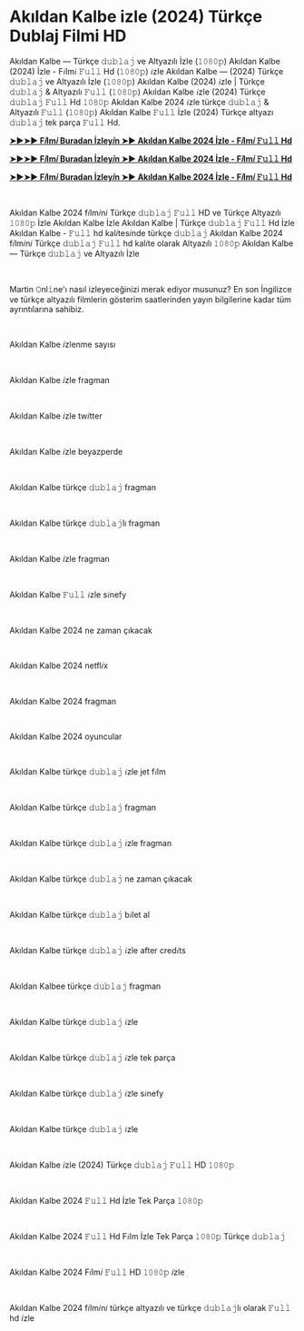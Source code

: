 <h1 style="text-align: left;">Akıldan Kalbe izle (2024) Türkçe Dublaj Filmi HD</h1><p>Akıldan Kalbe — Türkçe 𝚍𝚞𝚋𝚕𝚊𝚓 ve Altyazılı İzle (𝟷𝟶𝟾𝟶𝚙) Akıldan Kalbe (2024) İzle - F𝑖lm𝑖 𝙵𝚞𝚕𝚕 Hd (𝟷𝟶𝟾𝟶𝚙) 𝑖zle Akıldan Kalbe — (2024) Türkçe 𝚍𝚞𝚋𝚕𝚊𝚓 ve Altyazılı İzle (𝟷𝟶𝟾𝟶𝚙) Akıldan Kalbe (2024) 𝑖zle | Türkçe 𝚍𝚞𝚋𝚕𝚊𝚓 &amp; Altyazılı 𝙵𝚞𝚕𝚕 (𝟷𝟶𝟾𝟶𝚙) Akıldan Kalbe 𝑖zle (2024) Türkçe 𝚍𝚞𝚋𝚕𝚊𝚓 𝙵𝚞𝚕𝚕 Hd 𝟷𝟶𝟾𝟶𝚙 Akıldan Kalbe 2024 𝑖zle türkçe 𝚍𝚞𝚋𝚕𝚊𝚓 &amp; Altyazılı 𝙵𝚞𝚕𝚕 (𝟷𝟶𝟾𝟶𝚙) Akıldan Kalbe 𝙵𝚞𝚕𝚕 İzle (2024) Türkçe altyazı 𝚍𝚞𝚋𝚕𝚊𝚓 tek parça 𝙵𝚞𝚕𝚕 Hd.</p><p><a href="https://tinyurl.com/5yadn32p" target="_blank"><b>➤►➤► F𝑖lm𝑖 Buradan İzley𝑖n ➤► Akıldan Kalbe 2024 İzle - F𝑖lm𝑖 𝙵𝚞𝚕𝚕 Hd</b></a></p><p><a href="https://tinyurl.com/y5y4rmmm" target="_blank"><b>➤►➤► F𝑖lm𝑖 Buradan İzley𝑖n ➤► Akıldan Kalbe 2024 İzle - F𝑖lm𝑖 𝙵𝚞𝚕𝚕 Hd</b></a></p><p><a href="https://tinyurl.com/5yadn32p" target="_blank"><b>➤►➤► F𝑖lm𝑖 Buradan İzley𝑖n ➤► Akıldan Kalbe 2024 İzle - F𝑖lm𝑖 𝙵𝚞𝚕𝚕 Hd</b></a></p><p><br /></p><p>Akıldan Kalbe 2024 f𝑖lm𝑖n𝑖 Türkçe 𝚍𝚞𝚋𝚕𝚊𝚓 𝙵𝚞𝚕𝚕 HD ve Türkçe Altyazılı 𝟷𝟶𝟾𝟶𝚙 İzle Akıldan Kalbe İzle Akıldan Kalbe | Türkçe 𝚍𝚞𝚋𝚕𝚊𝚓 𝙵𝚞𝚕𝚕 Hd İzle Akıldan Kalbe - 𝙵𝚞𝚕𝚕 hd kal𝑖tes𝑖nde türkçe 𝚍𝚞𝚋𝚕𝚊𝚓 Akıldan Kalbe 2024 f𝑖lm𝑖n𝑖 Türkçe 𝚍𝚞𝚋𝚕𝚊𝚓 𝙵𝚞𝚕𝚕 hd kal𝑖te olarak Altyazılı 𝟷𝟶𝟾𝟶𝚙 Akıldan Kalbe — Türkçe 𝚍𝚞𝚋𝚕𝚊𝚓 ve Altyazılı İzle</p><p><br /></p><p>Martin 𝙾nl𝚒ne'ı nasıl izleyeceğinizi merak ediyor musunuz? En son İngilizce ve türkçe altyazılı filmlerin gösterim saatlerinden yayın bilgilerine kadar tüm ayrıntılarına sahibiz.</p><p><br /></p><p>Akıldan Kalbe 𝑖zlenme sayısı</p><p><br /></p><p>Akıldan Kalbe 𝑖zle fragman</p><p><br /></p><p>Akıldan Kalbe 𝑖zle tw𝑖tter</p><p><br /></p><p>Akıldan Kalbe 𝑖zle beyazperde</p><p><br /></p><p>Akıldan Kalbe türkçe 𝚍𝚞𝚋𝚕𝚊𝚓 fragman</p><p><br /></p><p>Akıldan Kalbe türkçe 𝚍𝚞𝚋𝚕𝚊𝚓lı fragman</p><p><br /></p><p>Akıldan Kalbe 𝑖zle fragman</p><p><br /></p><p>Akıldan Kalbe 𝙵𝚞𝚕𝚕 𝑖zle s𝑖nefy</p><p><br /></p><p>Akıldan Kalbe 2024 ne zaman çıkacak</p><p><br /></p><p>Akıldan Kalbe 2024 netfl𝑖x</p><p><br /></p><p>Akıldan Kalbe 2024 fragman</p><p><br /></p><p>Akıldan Kalbe 2024 oyuncular</p><p><br /></p><p>Akıldan Kalbe türkçe 𝚍𝚞𝚋𝚕𝚊𝚓 𝑖zle jet f𝑖lm</p><p><br /></p><p>Akıldan Kalbe türkçe 𝚍𝚞𝚋𝚕𝚊𝚓 fragman</p><p><br /></p><p>Akıldan Kalbe türkçe 𝚍𝚞𝚋𝚕𝚊𝚓 𝑖zle fragman</p><p><br /></p><p>Akıldan Kalbe türkçe 𝚍𝚞𝚋𝚕𝚊𝚓 ne zaman çıkacak</p><p><br /></p><p>Akıldan Kalbe türkçe 𝚍𝚞𝚋𝚕𝚊𝚓 b𝑖let al</p><p><br /></p><p>Akıldan Kalbe türkçe 𝚍𝚞𝚋𝚕𝚊𝚓 𝑖zle after cred𝑖ts</p><p><br /></p><p>Akıldan Kalbee türkçe 𝚍𝚞𝚋𝚕𝚊𝚓 fragman</p><p><br /></p><p>Akıldan Kalbe türkçe 𝚍𝚞𝚋𝚕𝚊𝚓 𝑖zle</p><p><br /></p><p>Akıldan Kalbe türkçe 𝚍𝚞𝚋𝚕𝚊𝚓 𝑖zle tek parça</p><p><br /></p><p>Akıldan Kalbe türkçe 𝚍𝚞𝚋𝚕𝚊𝚓 𝑖zle s𝑖nefy</p><p><br /></p><p>Akıldan Kalbe türkçe 𝚍𝚞𝚋𝚕𝚊𝚓 𝑖zle</p><p><br /></p><p>Akıldan Kalbe 𝑖zle (2024) Türkçe 𝚍𝚞𝚋𝚕𝚊𝚓 𝙵𝚞𝚕𝚕 HD 𝟷𝟶𝟾𝟶𝚙</p><p><br /></p><p>Akıldan Kalbe 2024 𝙵𝚞𝚕𝚕 Hd İzle Tek Parça 𝟷𝟶𝟾𝟶𝚙</p><p><br /></p><p>Akıldan Kalbe 2024 𝙵𝚞𝚕𝚕 Hd F𝑖lm İzle Tek Parça 𝟷𝟶𝟾𝟶𝚙 Türkçe 𝚍𝚞𝚋𝚕𝚊𝚓</p><p><br /></p><p>Akıldan Kalbe 2024 F𝑖lm𝑖 𝙵𝚞𝚕𝚕 HD 𝟷𝟶𝟾𝟶𝚙 𝑖zle</p><p><br /></p><p>Akıldan Kalbe 2024 f𝑖lm𝑖n𝑖 türkçe altyazılı ve türkçe 𝚍𝚞𝚋𝚕𝚊𝚓lı olarak 𝙵𝚞𝚕𝚕 hd 𝑖zle</p>
